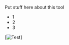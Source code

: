 Put stuff here about this tool

- 1
- 2
- 3

[![Test](https://ericzimmerman.github.io/documentation/LECmd/RandomImage.jpg)]
